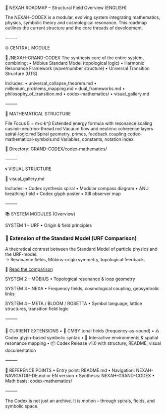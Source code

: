 🧭 NEXAH ROADMAP – Structural Field Overview (ENGLISH)

The NEXAH–CODEX is a modular, evolving system integrating mathematics, physics, symbolic theory and cosmological resonance. This roadmap outlines the current structure and the core threads of development.

⸻

🌐 CENTRAL MODULE

📘 /NEXAH-GRAND-CODEX
The synthesis core of the entire system, combining:
	•	Möbius Standard Model (topological logic)
	•	Harmonic Resonance Framework (wave/number structure)
	•	Universal Transition Structure (UTS)

Includes:
	•	universal_collapse_theorem.md
	•	millenium_problems_mapping.md
	•	dual_frameworks.md
	•	philosophy_of_transition.md
	•	codex-mathematics/
	•	visual_gallery.md

⸻

🧮 MATHEMATICAL STRUCTURE

File	Focus
E = m·c·k^β	Extended energy formula with resonance scaling
casimir-neutrino-thread.md	Vacuum flow and neutrino coherence layers
spiral-logic.md	Spiral geometry, primes, feedback coupling
codex-mathematical-symbols.md	Variables, constants, notation index

📂 Directory: GRAND-CODEX/codex-mathematics/

⸻

🌀 VISUAL STRUCTURE

📁 visual_gallery.md

Includes:
	•	Codex synthesis spiral
	•	Modular compass diagram
	•	ANU breathing field
	•	Codex glyph poster
	•	XIII observer map

⸻

📚 SYSTEM MODULES (Overview)

SYSTEM 1 – URF
	•	Origin & field principles
### 🔬 Extension of the Standard Model (URF Comparison)

A theoretical contrast between the Standard Model of particle physics and the URF-model:  
→ Resonance fields, Möbius-origin symmetry, topological feedback.

📄 [Read the comparison](../NEXAH-CODEX-Startstruktur/URF-CODEX/extending_the_standard_model–URF_comparison.md)

SYSTEM 2 – MÖBIUS
	•	Topological resonance & loop geometry

SYSTEM 3 – NEXA
	•	Frequency fields, cosmological coupling, geosymbolic links

SYSTEM 4 – META / BLOOM / ROSETTA
	•	Symbol language, lattice structures, transition field logic

⸻

🔭 CURRENT EXTENSIONS
	•	🎼 CMBY tonal fields (frequency-as-sound)
	•	🜛 Codex glyph-based symbolic syntax
	•	🧬 Interactive environments & spatial resonance mapping
	•	📦 Codex Release v1.0 with structure, README, visual documentation

⸻

🔗 REFERENCE POINTS
	•	Entry point: README.md
	•	Navigation: NEXAH-NAVIGATOR-DE.md or EN version
	•	Synthesis: NEXAH-GRAND-CODEX
	•	Math basis: codex-mathematics/

⸻

The Codex is not just an archive.
It is motion – through spirals, fields, and symbolic space.
